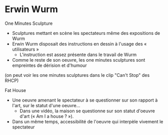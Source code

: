# Erwin Wurm

One Minutes Sculpture
- Sculptures mettant en scène les spectateurs même des expositions de Wurm
- Erwin Wurm disposait des instructions en dessin à l'usage des « utilisateurs »
  - L'instruction est assez présente dans le travail de Wurm
- Comme le reste de son oeuvre, les one minutes sculptures sont empreintes de dérision et d'humour

(on peut voir les one minutes sculptures dans le clip "Can't Stop" des RHCP)

Fat House
- Une oeuvre amenant le spectateur à se questionner sur son rapport à l'art, sur le statut d'une oeuvre...
  - Dans une vidéo, la maison se questionne sur son statut d'oeuvre d'art (« Am I a house ? »).
- Dans un même temps, accessibilité de l'oeuvre qui interpèle vivement le spectateur
